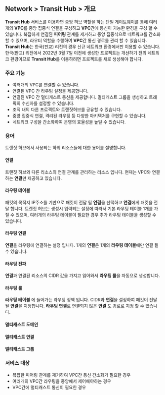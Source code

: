## Network > Transit Hub > 개요

**Transit Hub** 서비스를 이용하면 중앙 허브 역할을 하는 단일 게이트웨이를 통해 여러개의 **VPC**를 중앙 집중식 연결을 구성하고 **VPC**간에 통신이 가능한 환경을 구성 할 수 있습니다. 복잡하게 연결된 **피어링** 관계를 제거하고 중앙 집중식으로 네트워크를 간소화 할 수 있으며, 라우터 역할을 수행하여 **VPC**간 통신 경로를 관리 할 수 있습니다. </br>
**Transit Hub**는 한국(판교) 리전의 경우 신규 네트워크 환경에서만 이용할 수 있습니다. 한국(판교) 리전에서 2022년 3월 7일 이전에 생성한 프로젝트는 개선하기 전의 네트워크 환경이므로 **Transit Hub**를 이용하려면 프로젝트를 새로 생성해야 합니다.

### 주요 기능

* 여러개의 VPC를 연결할 수 있습니다.
* 연결된 VPC 간 라우팅 설정을 제공합니다.
* 연결된 VPC 간 멀티캐스트 통신을 제공합니다. 멀티캐스트 그룹을 생성하고 트래픽의 수신자를 설정할 수 있습니다.
* 조직 내의 다른 프로젝트와 트랜짓허브를 공유할 수 있습니다.
* 중앙 집중식 연결, 격리된 라우팅 등 다양한 아키텍처를 구현할 수 있습니다.
* 네트워크 구성을 간소화하여 운영의 효율성을 높일 수 있습니다.

### 용어
트랜짓 허브에서 사용되는 하위 리소스들에 대한 용어를 설명합니다.
#### 연결
트랜짓 허브와 다른 리소스의 연결 관계를 관리하는 리소스 입니다. 현재는 VPC와 연결하는 **연결**만 제공하고 있습니다.
#### 라우팅 테이블
패킷의 목적지 IP주소를 기반으로 패킷이 전달 될 **연결**을 선택하고 **연결**에게 패킷을 전달 합니다. 트랜짓 허브는 생성시 입력되는 설정에 따라서 기본 라우팅 테이블 1개를 가질 수 있으며, 여러개의 라우팅 테이블이 필요한 경우 추가 라우팅 테이블을 생성할 수 있습니다. 
#### 라우팅 연결
**연결**을 라우팅에 연결하는 설정 입니다. 1개의 **연결**은 1개의 **라우팅 테이블**에만 연결 될 수 있습니다. 
#### 라우팅 전파
**연결**과 연결된 리소스의 CIDR 값을 가지고 읽어와서 **라우팅 룰**을 자동으로 생성합니다. 
#### 라우팅 룰
**라우팅 테이블** 에 들어가는 라우팅 정책 입니다. CIDR과 **연결**을 설정하여 패킷이 전달 될 **연결**을 지정합니다. **라우팅 연결**로 연결되지 않은 **연결** 도 경로로 지정 할 수 있습니다.
#### 멀티캐스트 도메인
#### 멀티캐스트 연결
#### 멀티캐스트 그룹

### 서비스 대상

* 복잡한 피어링 관계를 제거하여 VPC간 통신 간소화가 필요한 경우
* 여러개의 VPC간 라우팅을 중앙에서 제어해야하는 경우
* VPC간에 멀티캐스트 통신이 필요한 경우
